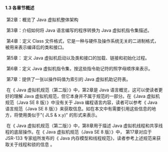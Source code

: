 #### 1.3 各章节概述

​		第2章：概览了 Java 虚拟机整体架构

​		第3章：介绍如何将 Java 语言编写的程序转换为 Java 虚拟机指令集描述。

​		第4章：定义 Class 文件格式，它是一种与硬件及操作系统无关的二进制格式，被用来表示编译后的类和接口。

​		第5章： 定义 Java 虚拟机启动以及类和接口的加载、链接和初始化过程。

​		第6章：定义 Java 虚拟机指令集，按这些指令助记符的照字母顺序来表示。

​		第7章：提供了一张以操作码值为索引的 Java 虚拟机助记符表。

​		在《 Java 虚拟机规范（第二版）》中，第2章是 Java 语言概览，这可以使读者更好的理解 Java 虚拟机规范，但它本身并不属于规范的一部分。在《Java 虚拟机规范（Java SE 8 版）》中没有关于 Java 编程语言内容，读者可以参考《 Java 语言规范（Java SE 8 版）》来获取信息。如在本文中有需要引用这些信息的地方，将使用类似于"( JLS & x.y)" 的形式来表示。		

​		在《 Java 虚拟机规范（第二版）》中，第8章用于描述 Java 虚拟机线程和共享线程的底层操作。在《 Java 虚拟机规范（Java SE 8 版）》中， 第17章对应于 JSR-133 专家组所发布的《 Java 内存模型和线程规范》，读者参考上述规范来获取关于线程和锁的信息 。
